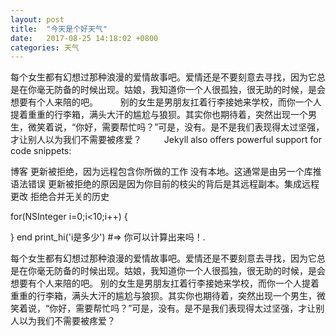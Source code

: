 ```yaml
---
layout: post
title:  "今天是个好天气"
date:   2017-08-25 14:18:02 +0800
categories: 天气
---
```

每个女生都有幻想过那种浪漫的爱情故事吧。爱情还是不要刻意去寻找，因为它总是在你毫无防备的时候出现。姑娘，我知道你一个人很孤独，很无助的时候，是会想要有个人来陪的吧。
　　
别的女生是男朋友扛着行李接她来学校，而你一个人提着重重的行李箱，满头大汗的尴尬与狼狈。其实你也期待着，突然出现一个男生，微笑着说，“你好，需要帮忙吗？”可是，没有。是不是我们表现得太过坚强，才让别人以为我们不需要被疼爱？
　　
Jekyll also offers powerful support for code snippets:

博客
更新被拒绝，因为远程包含你所做的工作
没有本地。这通常是由另一个库推
语法错误
更新被拒绝的原因是因为你目前的枝尖的背后是其远程副本。集成远程更改
拒绝合并无关的历史

for(NSInteger i=0;i<10;i++)
{

}
end
print_hi('i是多少')
#=> 你可以计算出来吗！.


每个女生都有幻想过那种浪漫的爱情故事吧。爱情还是不要刻意去寻找，因为它总是在你毫无防备的时候出现。姑娘，我知道你一个人很孤独，很无助的时候，是会想要有个人来陪的吧。
别的女生是男朋友扛着行李接她来学校，而你一个人提着重重的行李箱，满头大汗的尴尬与狼狈。其实你也期待着，突然出现一个男生，微笑着说，“你好，需要帮忙吗？”可是，没有。是不是我们表现得太过坚强，才让别人以为我们不需要被疼爱？

